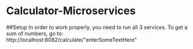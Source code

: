 # Calculator-Microservices

##Setup
In order to work properly, you need to run all 3 services.
To get a sum of numbers, go to: http://localhost:8082/calculate/"enterSomeTextHere"
